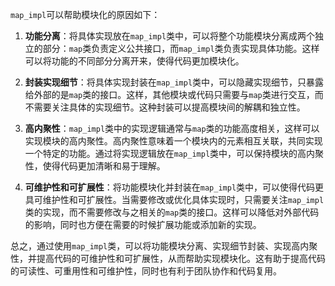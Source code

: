 
`map_impl`可以帮助模块化的原因如下：

1. **功能分离**：将具体实现放在`map_impl`类中，可以将整个功能模块分离成两个独立的部分：`map`类负责定义公共接口，而`map_impl`类负责实现具体功能。这样可以将功能的不同部分分离开来，使得代码更加模块化。

2. **封装实现细节**：将具体实现封装在`map_impl`类中，可以隐藏实现细节，只暴露给外部的是`map`类的接口。这样，其他模块或代码只需要与`map`类进行交互，而不需要关注具体的实现细节。这种封装可以提高模块间的解耦和独立性。

3. **高内聚性**：`map_impl`类中的实现逻辑通常与`map`类的功能高度相关，这样可以实现模块的高内聚性。高内聚性意味着一个模块内的元素相互关联，共同实现一个特定的功能。通过将实现逻辑放在`map_impl`类中，可以保持模块的高内聚性，使得代码更加清晰和易于理解。

4. **可维护性和可扩展性**：将功能模块化并封装在`map_impl`类中，可以使得代码更具可维护性和可扩展性。当需要修改或优化具体实现时，只需要关注`map_impl`类的实现，而不需要修改与之相关的`map`类的接口。这样可以降低对外部代码的影响，同时也方便在需要的时候扩展功能或添加新的实现。


总之，通过使用`map_impl`类，可以将功能模块分离、实现细节封装、实现高内聚性，并提高代码的可维护性和可扩展性，从而帮助实现模块化。这有助于提高代码的可读性、可重用性和可维护性，同时也有利于团队协作和代码复用。